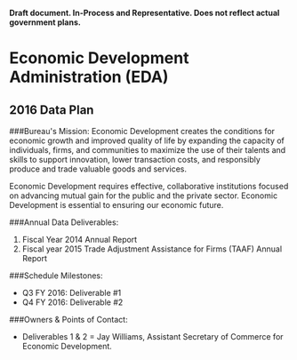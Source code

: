 __Draft document.  In-Process and Representative.  Does not reflect actual government plans.__

# Economic Development Administration (EDA)
## 2016 Data Plan

###Bureau's Mission: 
Economic Development creates the conditions for economic growth and improved quality of life by expanding the capacity of individuals, firms, and communities to maximize the use of their talents and skills to support innovation, lower transaction costs, and responsibly produce and trade valuable goods and services.

Economic Development requires effective, collaborative institutions focused on advancing mutual gain for the public and the private sector. Economic Development is essential to ensuring our economic future.

###Annual Data Deliverables:

1. Fiscal Year 2014 Annual Report
2. Fiscal year 2015 Trade Adjustment Assistance for Firms (TAAF) Annual Report

###Schedule Milestones:

* Q3 FY 2016: Deliverable #1
* Q4 FY 2016: Deliverable #2

###Owners & Points of Contact:

* Deliverables 1 & 2 = Jay Williams, Assistant Secretary of Commerce for Economic Development.

